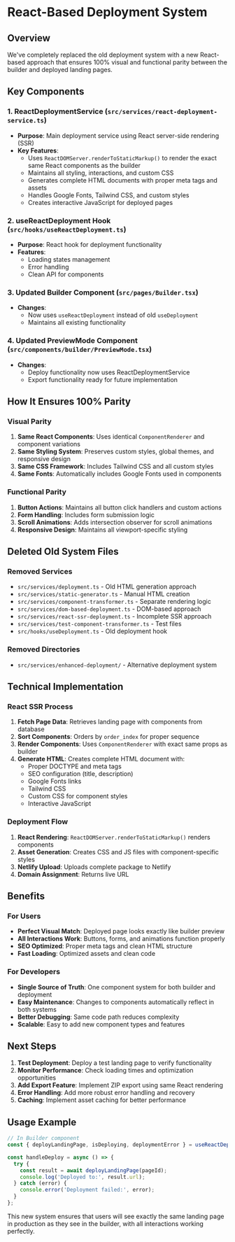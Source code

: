 # React-Based Deployment System

## Overview
We've completely replaced the old deployment system with a new React-based approach that ensures 100% visual and functional parity between the builder and deployed landing pages.

## Key Components

### 1. ReactDeploymentService (`src/services/react-deployment-service.ts`)
- **Purpose**: Main deployment service using React server-side rendering (SSR)
- **Key Features**:
  - Uses `ReactDOMServer.renderToStaticMarkup()` to render the exact same React components as the builder
  - Maintains all styling, interactions, and custom CSS
  - Generates complete HTML documents with proper meta tags and assets
  - Handles Google Fonts, Tailwind CSS, and custom styles
  - Creates interactive JavaScript for deployed pages

### 2. useReactDeployment Hook (`src/hooks/useReactDeployment.ts`)
- **Purpose**: React hook for deployment functionality
- **Features**:
  - Loading states management
  - Error handling
  - Clean API for components

### 3. Updated Builder Component (`src/pages/Builder.tsx`)
- **Changes**:
  - Now uses `useReactDeployment` instead of old `useDeployment`
  - Maintains all existing functionality

### 4. Updated PreviewMode Component (`src/components/builder/PreviewMode.tsx`)
- **Changes**:
  - Deploy functionality now uses ReactDeploymentService
  - Export functionality ready for future implementation

## How It Ensures 100% Parity

### Visual Parity
1. **Same React Components**: Uses identical `ComponentRenderer` and component variations
2. **Same Styling System**: Preserves custom styles, global themes, and responsive design
3. **Same CSS Framework**: Includes Tailwind CSS and all custom styles
4. **Same Fonts**: Automatically includes Google Fonts used in components

### Functional Parity
1. **Button Actions**: Maintains all button click handlers and custom actions
2. **Form Handling**: Includes form submission logic
3. **Scroll Animations**: Adds intersection observer for scroll animations
4. **Responsive Design**: Maintains all viewport-specific styling

## Deleted Old System Files

### Removed Services
- `src/services/deployment.ts` - Old HTML generation approach
- `src/services/static-generator.ts` - Manual HTML creation
- `src/services/component-transformer.ts` - Separate rendering logic
- `src/services/dom-based-deployment.ts` - DOM-based approach
- `src/services/react-ssr-deployment.ts` - Incomplete SSR approach
- `src/services/test-component-transformer.ts` - Test files
- `src/hooks/useDeployment.ts` - Old deployment hook

### Removed Directories
- `src/services/enhanced-deployment/` - Alternative deployment system

## Technical Implementation

### React SSR Process
1. **Fetch Page Data**: Retrieves landing page with components from database
2. **Sort Components**: Orders by `order_index` for proper sequence  
3. **Render Components**: Uses `ComponentRenderer` with exact same props as builder
4. **Generate HTML**: Creates complete HTML document with:
   - Proper DOCTYPE and meta tags
   - SEO configuration (title, description)
   - Google Fonts links
   - Tailwind CSS
   - Custom CSS for component styles
   - Interactive JavaScript

### Deployment Flow
1. **React Rendering**: `ReactDOMServer.renderToStaticMarkup()` renders components
2. **Asset Generation**: Creates CSS and JS files with component-specific styles
3. **Netlify Upload**: Uploads complete package to Netlify
4. **Domain Assignment**: Returns live URL

## Benefits

### For Users
- **Perfect Visual Match**: Deployed page looks exactly like builder preview
- **All Interactions Work**: Buttons, forms, and animations function properly
- **SEO Optimized**: Proper meta tags and clean HTML structure
- **Fast Loading**: Optimized assets and clean code

### For Developers
- **Single Source of Truth**: One component system for both builder and deployment
- **Easy Maintenance**: Changes to components automatically reflect in both systems
- **Better Debugging**: Same code path reduces complexity
- **Scalable**: Easy to add new component types and features

## Next Steps

1. **Test Deployment**: Deploy a test landing page to verify functionality
2. **Monitor Performance**: Check loading times and optimization opportunities
3. **Add Export Feature**: Implement ZIP export using same React rendering
4. **Error Handling**: Add more robust error handling and recovery
5. **Caching**: Implement asset caching for better performance

## Usage Example

```typescript
// In Builder component
const { deployLandingPage, isDeploying, deploymentError } = useReactDeployment(netlifyToken);

const handleDeploy = async () => {
  try {
    const result = await deployLandingPage(pageId);
    console.log('Deployed to:', result.url);
  } catch (error) {
    console.error('Deployment failed:', error);
  }
};
```

This new system ensures that users will see exactly the same landing page in production as they see in the builder, with all interactions working perfectly.
